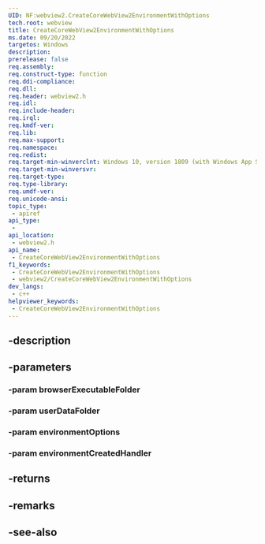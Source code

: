 ```yaml
---
UID: NF:webview2.CreateCoreWebView2EnvironmentWithOptions
tech.root: webview
title: CreateCoreWebView2EnvironmentWithOptions
ms.date: 09/20/2022
targetos: Windows
description: 
prerelease: false
req.assembly: 
req.construct-type: function
req.ddi-compliance: 
req.dll: 
req.header: webview2.h
req.idl: 
req.include-header: 
req.irql: 
req.kmdf-ver: 
req.lib: 
req.max-support: 
req.namespace: 
req.redist: 
req.target-min-winverclnt: Windows 10, version 1809 (with Windows App SDK 1.1 or later)
req.target-min-winversvr: 
req.target-type: 
req.type-library: 
req.umdf-ver: 
req.unicode-ansi: 
topic_type:
 - apiref
api_type:
 - 
api_location:
 - webview2.h
api_name:
 - CreateCoreWebView2EnvironmentWithOptions
f1_keywords:
 - CreateCoreWebView2EnvironmentWithOptions
 - webview2/CreateCoreWebView2EnvironmentWithOptions
dev_langs:
 - c++
helpviewer_keywords:
 - CreateCoreWebView2EnvironmentWithOptions
---
```


## -description

## -parameters

### -param browserExecutableFolder

### -param userDataFolder

### -param environmentOptions

### -param environmentCreatedHandler

## -returns

## -remarks

## -see-also

